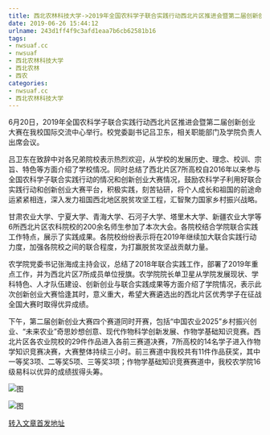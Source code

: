 ```yaml
---
title: 西北农林科技大学->2019年全国农科学子联合实践行动西北片区推进会暨第二届创新创业大赛在我校举办 | nwsuaf.cc
date: 2019-06-26 15:44:12
urlname: 243d1ff4f9c3afd1eaa7b6cb62581b16
tags: 
- nwsuaf.cc
- nwsuaf
- 西北农林科技大学
- 西北农林
- 西农
categories:
- nwsuaf.cc
- 西北农林科技大学
---
```



6月20日，2019年全国农科学子联合实践行动西北片区推进会暨第二届创新创业大赛在我校国际交流中心举行。校党委副书记吕卫东，相关职能部门及学院负责人出席会议。

吕卫东在致辞中对各兄弟院校表示热烈欢迎，从学校的发展历史、理念、校训、宗旨、特色等方面介绍了学校情况。同时总结了西北片区7所高校自2016年以来参与全国农科学子联合实践行动的情况和创新创业大赛情况，鼓励农科学子利用好联合实践行动和创新创业大赛平台，积极实践，刻苦钻研，将个人成长和祖国的前途命运紧紧相连，深入发力祖国西北地区脱贫攻坚工程，汇智聚力国家乡村振兴战略。

甘肃农业大学、宁夏大学、青海大学、石河子大学、塔里木大学、新疆农业大学等6所西北片区农科院校的200余名师生参加了本次大会。各院校结合学院联合实践工作特点，展示了实践成果。各院校纷纷表示将在2019年继续加大联合实践行动力度，加强各院校之间的联合程度，为打赢脱贫攻坚战贡献力量。

农学院党委书记张海成主持会议，总结了2018年联合实践工作，部署了2019年重点工作，并为西北片区7所成员单位授旗。农学院院长单卫星从学院发展现状、学科特色、人才队伍建设、创新创业与联合实践成果等方面介绍了学院情况，表示此次创新创业大赛恰逢其时，意义重大，希望大赛遴选出的西北片区优秀学子在征战全国大赛时取得优异成绩。

下午，第二届创新创业大赛四个赛道同时开赛，包括“中国农业2025”乡村振兴创业、“未来农业”奇思妙想创意、现代作物科学创新发展、作物学基础知识竞赛。西北片区各农业院校的29件作品进入各前三赛道决赛，7所高校的14名学子进入作物学知识竞赛决赛，大赛整体持续三小时。前三赛道中我校共有11件作品获奖，其中一等奖3项、二等奖5项、三等奖3项；作物学基础知识竞赛赛道中，我校农学院16级易科以优异的成绩拔得头筹。



![图](https://news.nwsuaf.edu.cn/images/content/2019-06/20190621154026851583.jpg)

![图](https://news.nwsuaf.edu.cn/images/content/2019-06/20190621154008639449.jpg)

[转入文章首发地址](https://news.nwsuaf.edu.cn/xnxw/90454.htm)